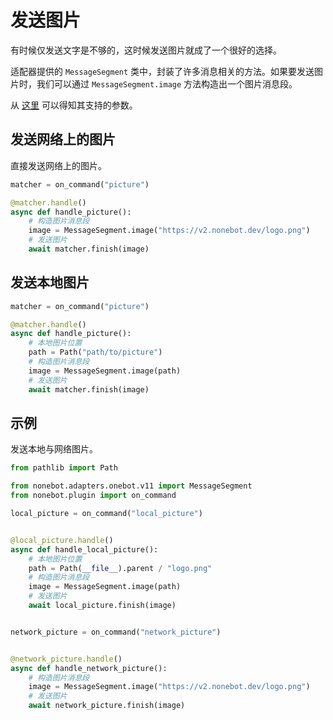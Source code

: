 # 发送图片

有时候仅发送文字是不够的，这时候发送图片就成了一个很好的选择。

适配器提供的 `MessageSegment` 类中，封装了许多消息相关的方法。如果要发送图片时，我们可以通过 `MessageSegment.image` 方法构造出一个图片消息段。

从 [这里](https://github.com/nonebot/adapter-onebot/blob/999c5c0a58d0a05165562d542a81c903014f614b/nonebot/adapters/onebot/v11/message.py#L87-L110) 可以得知其支持的参数。

## 发送网络上的图片

直接发送网络上的图片。

```python
matcher = on_command("picture")

@matcher.handle()
async def handle_picture():
    # 构造图片消息段
    image = MessageSegment.image("https://v2.nonebot.dev/logo.png")
    # 发送图片
    await matcher.finish(image)
```

## 发送本地图片

```python
matcher = on_command("picture")

@matcher.handle()
async def handle_picture():
    # 本地图片位置
    path = Path("path/to/picture")
    # 构造图片消息段
    image = MessageSegment.image(path)
    # 发送图片
    await matcher.finish(image)
```

## 示例

发送本地与网络图片。

```python
from pathlib import Path

from nonebot.adapters.onebot.v11 import MessageSegment
from nonebot.plugin import on_command

local_picture = on_command("local_picture")


@local_picture.handle()
async def handle_local_picture():
    # 本地图片位置
    path = Path(__file__).parent / "logo.png"
    # 构造图片消息段
    image = MessageSegment.image(path)
    # 发送图片
    await local_picture.finish(image)


network_picture = on_command("network_picture")


@network_picture.handle()
async def handle_network_picture():
    # 构造图片消息段
    image = MessageSegment.image("https://v2.nonebot.dev/logo.png")
    # 发送图片
    await network_picture.finish(image)
```
